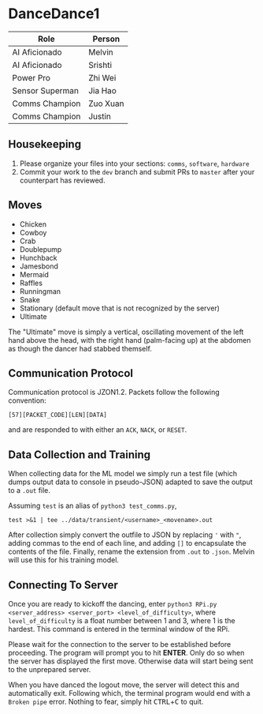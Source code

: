 # DanceDance1

| Role  | Person |
| ------------- | ------------- |
| AI Aficionado  | Melvin  |
| AI Aficionado  | Srishti  |
| Power Pro | Zhi Wei |
| Sensor Superman | Jia Hao |
| Comms Champion | Zuo Xuan |
| Comms Champion | Justin |

## Housekeeping
1) Please organize your files into your sections: `comms`, `software`, `hardware`
2) Commit your work to the `dev` branch and submit PRs to `master` after your counterpart has reviewed.

## Moves
- Chicken
- Cowboy
- Crab
- Doublepump
- Hunchback
- Jamesbond
- Mermaid
- Raffles
- Runningman
- Snake
- Stationary (default move that is not recognized by the server)
- Ultimate

The "Ultimate" move is simply a vertical, oscillating movement of the left hand above the head, with the right hand (palm-facing up) at the abdomen as though the dancer had stabbed themself.

## Communication Protocol
Communication protocol is JZON1.2. Packets follow the following convention:
```
[57][PACKET_CODE][LEN][DATA]
```
and are responded to with either an `ACK`, `NACK`, or `RESET`.

## Data Collection and Training
When collecting data for the ML model we simply run a test file (which dumps output data to console in pseudo-JSON) adapted to save the output to a `.out` file.

Assuming `test` is an alias of `python3 test_comms.py`,

```
test >&1 | tee ../data/transient/<username>_<movename>.out
```

After collection simply convert the outfile to JSON by replacing `'` with `"`, adding commas to the end of each line, and adding `[]` to encapsulate the contents of the file. Finally, rename the extension from `.out` to `.json`. Melvin will use this for his training model.

## Connecting To Server
Once you are ready to kickoff the dancing, enter `python3 RPi.py <server_address> <server_port> <level_of_difficulty>`, where `level_of_difficulty` is a float number between 1 and 3, where 1 is the hardest. This command is entered in the terminal window of the RPi.

Please wait for the connection to the server to be established before proceeding. The program will prompt you to hit **ENTER**. Only do so when the server has displayed the first move. Otherwise data will start being sent to the unprepared server.

When you have danced the logout move, the server will detect this and automatically exit. Following which, the terminal program would end with a `Broken pipe` error. Nothing to fear, simply hit <kbd>CTRL</kbd>+<kbd>C</kbd> to quit.
